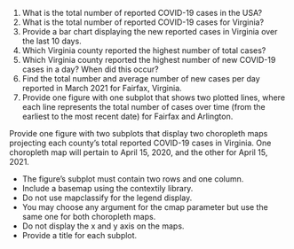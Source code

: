 1. What is the total number of reported COVID-19 cases in the USA?
2. What is the total number of reported COVID-19 cases for Virginia?
3. Provide a bar chart displaying the new reported cases in Virginia over the last 10 days.
4. Which Virginia county reported the highest number of total cases?
5. Which Virginia county reported the highest number of new COVID-19 cases in a day? When did this occur?
6. Find the total number and average number of new cases per day reported in March 2021 for Fairfax, Virginia.
7. Provide one figure with one subplot that shows two plotted lines, where each line represents the total number of cases over time (from the earliest to the most recent date) for Fairfax and Arlington.

Provide one figure with two subplots that display two choropleth maps projecting each county’s total reported COVID-19 cases in Virginia. One choropleth map will pertain to April 15, 2020, and the other for April 15, 2021.
- The figure’s subplot must contain two rows and one column.
- Include a basemap using the contextily library.
- Do not use mapclassify for the legend display.
- You may choose any argument for the cmap parameter but use the same one for both choropleth maps.
- Do not display the x and y axis on the maps.
- Provide a title for each subplot.
